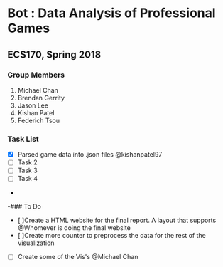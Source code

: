 # Bot : Data Analysis of Professional Games
## ECS170, Spring 2018

### Group Members
1. Michael Chan
2. Brendan Gerrity
3. Jason Lee
4. Kishan Patel
5. Federich Tsou

### Task List
- [x] Parsed game data into .json files @kishanpatel97
- [ ] Task 2
- [ ] Task 3
- [ ] Task 4
-
-### To Do
- [ ]Create a HTML website for the final report. A layout that supports @Whomever is doing the final website
- [ ]Create more counter to preprocess the data for the rest of the visualization
- [ ] Create some of the Vis's @Michael Chan